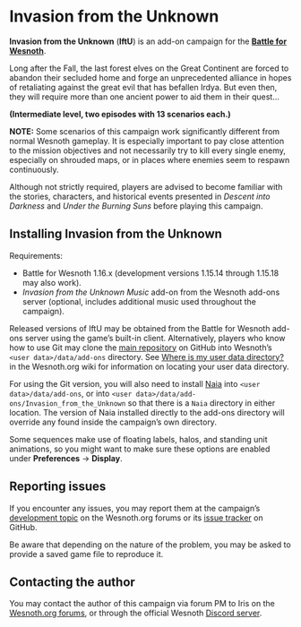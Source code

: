 Invasion from the Unknown
=========================

**Invasion from the Unknown** (**IftU**) is an add-on campaign for the
**[Battle for Wesnoth][1]**.

[1]: <https://www.wesnoth.org/>

Long after the Fall, the last forest elves on the Great Continent are forced to
abandon their secluded home and forge an unprecedented alliance in hopes of
retaliating against the great evil that has befallen Irdya. But even then, they
will require more than one ancient power to aid them in their quest...

**(Intermediate level, two episodes with 13 scenarios each.)**

**NOTE:** Some scenarios of this campaign work significantly different from
normal Wesnoth gameplay. It is especially important to pay close attention to
the mission objectives and not necessarily try to kill every single enemy,
especially on shrouded maps, or in places where enemies seem to respawn
continuously.

Although not strictly required, players are advised to become familiar with the
stories, characters, and historical events presented in *Descent into Darkness*
and  *Under the Burning Suns* before playing this campaign.


Installing Invasion from the Unknown
------------------------------------

Requirements:
 * Battle for Wesnoth 1.16.x (development versions 1.15.14 through 1.15.18 may
   also work).
 * *Invasion from the Unknown Music* add-on from the Wesnoth add-ons server
   (optional, includes additional music used throughout the campaign).

Released versions of IftU may be obtained from the Battle for Wesnoth add-ons
server using the game’s built-in client. Alternatively, players who know how to
use Git may clone the [main repository][2] on GitHub into Wesnoth’s
`<user data>/data/add-ons` directory. See [Where is my user data directory?][3]
in the Wesnoth.org wiki for information on locating your user data directory.

[2]: <https://github.com/project-ethea/Invasion_from_the_Unknown>
[3]: <https://wiki.wesnoth.org/EditingWesnoth#Where_is_my_user_data_directory.3F>

For using the Git version, you will also need to install [Naia][4] into
`<user data>/data/add-ons`, or into `<user data>/data/add-ons/Invasion_from_the_Unknown`
so that there is a `Naia` directory in either location. The version of Naia
installed directly to the add-ons directory will override any found inside the
campaign’s own directory.

[4]: <https://github.com/project-ethea/Naia>

Some sequences make use of floating labels, halos, and standing unit
animations, so you might want to make sure these options are enabled under
**Preferences** → **Display**.


Reporting issues
----------------

If you encounter any issues, you may report them at the campaign’s
[development topic][5] on the Wesnoth.org forums or its [issue tracker][6] on
GitHub.

[5]: <https://r.wesnoth.org/t35356>
[6]: <https://github.com/project-ethea/Invasion_from_the_Unknown/issues>

Be aware that depending on the nature of the problem, you may be asked to
provide a saved game file to reproduce it.


Contacting the author
---------------------

You may contact the author of this campaign via forum PM to Iris on the
[Wesnoth.org forums][7], or through the official Wesnoth [Discord server][8].

[7]: <https://forums.wesnoth.org/>
[8]: <https://discord.gg/battleforwesnoth>
